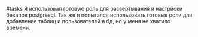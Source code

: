 #tasks
Я использовал готовую роль для развертывания и настрйоки бекапов postgresql.
Так же я попытался использовать готовые роли для добавление таблиц и пользователей в бд, но у меня не хватило времени.
